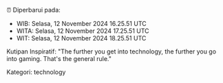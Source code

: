 ⏰ Diperbarui pada:
- WIB: Selasa, 12 November 2024 16.25.51 UTC
- WITA: Selasa, 12 November 2024 17.25.51 UTC
- WIT: Selasa, 12 November 2024 18.25.51 UTC

Kutipan Inspiratif:
"The further you get into technology, the further you go into gaming. That's the general rule."


Kategori: technology

